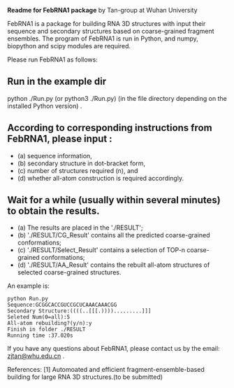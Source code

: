 
******Readme for FebRNA1 package******  by Tan-group at Wuhan University

FebRNA1 is a package for building RNA 3D structures with input their sequence and secondary structures 
based on coarse-grained fragment ensembles. The program of FebRNA1 is run in Python,
and numpy, biopython and scipy modules are required.


Please run FebRNA1 as follows:


## Run in the example dir 
python ./Run.py (or python3 ./Run.py)
(in the file directory depending on the installed Python version) .

## According to corresponding instructions from FebRNA1, please input :
- (a) sequence information, 
- (b) secondary structure in  dot-bracket form, 
- (c) number of structures required (n), and
- (d) whether all-atom construction is required accordingly.
 
## Wait for a while (usually within several minutes) to obtain the results.
- (a) The results are placed in the './RESULT'; 
- (b) './RESULT/CG_Result' contains all the predicted coarse-grained conformations;
- (c) './RESULT/Select_Result' contains a selection of TOP-n coarse-grained conformations;
- (d) './RESULT/AA_Result' contains the rebuilt all-atom structures of selected coarse-grained structures.

An example is:
```
python Run.py 
Sequence:GCGGCACCGUCCGCUCAAACAAACGG
Secondary Structure:((((..[[[.)))).........]]]
Seleted Num(0=all):5
All-atom rebuilding?(y/n):y
Finish in folder ./RESULT
Running time :37.020s
```

If you have any questions about FebRNA1, please contact us by the email: zjtan@whu.edu.cn .

References:
[1] Automoated and efficient fragment-ensemble-based building for large RNA 3D structures.(to be submitted)
